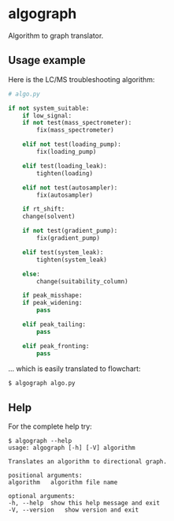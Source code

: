 # algograph

Algorithm to graph translator.

## Usage example

Here is the LC/MS troubleshooting algorithm:

```python
# algo.py

if not system_suitable:
    if low_signal:
	if not test(mass_spectrometer):
	    fix(mass_spectrometer)

	elif not test(loading_pump):
	    fix(loading_pump)

	elif test(loading_leak):
	    tighten(loading)

	elif not test(autosampler):
	    fix(autosampler)

    if rt_shift:
	change(solvent)

	if not test(gradient_pump):
	    fix(gradient_pump)

	elif test(system_leak):
	    tighten(system_leak)

	else:
	    change(suitability_column)

    if peak_misshape:
	if peak_widening:
	    pass

	elif peak_tailing:
	    pass

	elif peak_fronting:
	    pass

```

... which is easily translated to flowchart:

```bash
$ algograph algo.py

```

## Help

For the complete help try:

```
$ algograph --help
usage: algograph [-h] [-V] algorithm 

Translates an algorithm to directional graph.

positional arguments:
algorithm	algorithm file name

optional arguments:
-h, --help	show this help message and exit
-V, --version	show version and exit

```
